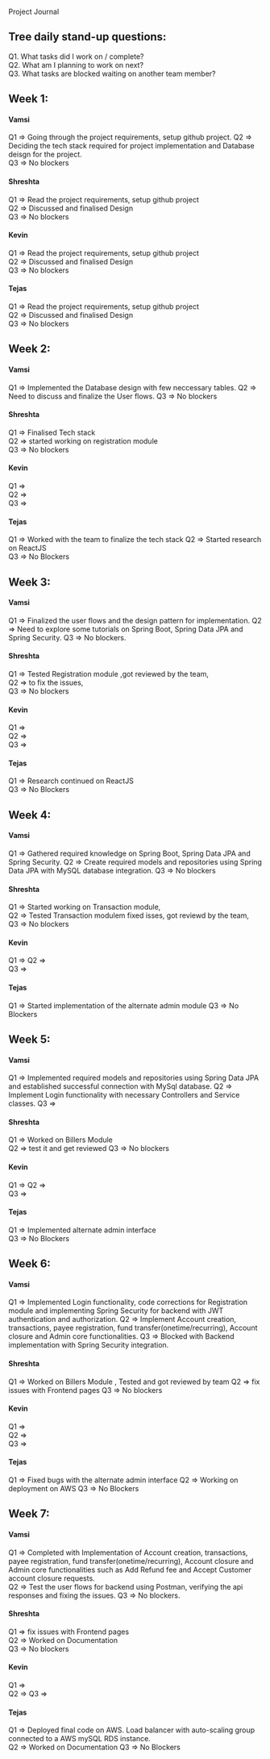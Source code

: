 Project Journal

 ## Tree daily stand-up questions:
  Q1. What tasks did I work on / complete?   
  Q2. What am I planning to work on next?   
  Q3. What tasks are blocked waiting on another team member?  
    
## Week 1:


#### Vamsi
  Q1 => Going through the project requirements, setup github project. 
  Q2 => Deciding the tech stack required for project implementation and Database deisgn for the project.   
  Q3 => No blockers     
    
#### Shreshta
  Q1 => Read the project requirements, setup github project    
  Q2 => Discussed and finalised Design      
  Q3 => No blockers  

#### Kevin
  Q1 => Read the project requirements, setup github project    
  Q2 => Discussed and finalised Design      
  Q3 => No blockers   

#### Tejas
  Q1 => Read the project requirements, setup github project    
  Q2 => Discussed and finalised Design      
  Q3 => No blockers   
    
## Week 2:


#### Vamsi
  Q1 => Implemented the Database design with few neccessary tables.
  Q2 => Need to discuss and finalize the User flows.
  Q3 => No blockers   
    
#### Shreshta
  Q1 => Finalised Tech stack   
  Q2 => started working on registration module     
  Q3 => No blockers  

#### Kevin
  Q1 =>  
  Q2 =>      
  Q3 => 

#### Tejas
  Q1 => Worked with the team to finalize the tech stack
  Q2 => Started research on ReactJS   
  Q3 => No Blockers


## Week 3:


#### Vamsi
  Q1 => Finalized the user flows and the design pattern for implementation.
  Q2 => Need to explore some tutorials on Spring Boot, Spring Data JPA and Spring Security.
  Q3 => No blockers.
    
#### Shreshta
  Q1 => Tested Registration module ,got reviewed by the team,   
  Q2 =>  to fix the issues,       
  Q3 => No blockers  

#### Kevin
  Q1 =>  
  Q2 =>      
  Q3 => 

#### Tejas
  Q1 =>  Research continued on ReactJS  
  Q3 => No Blockers
  

  ## Week 4:


#### Vamsi
  Q1 =>  Gathered required knowledge on Spring Boot, Spring Data JPA and Spring Security. 
  Q2 =>  Create required models and repositories using Spring Data JPA with MySQL database integration.
  Q3 =>  No blockers   
    
#### Shreshta
  Q1 => Started working on Transaction module,   
  Q2 => Tested Transaction modulem fixed isses, got reviewd by the team,   
  Q3 => No blockers  

#### Kevin
  Q1 => 
  Q2 =>    
  Q3 =>    

#### Tejas
  Q1 => Started implementation of the alternate admin module
  Q3 => No Blockers
  

  ## Week 5:


#### Vamsi
  Q1 =>  Implemented required models and repositories using Spring Data JPA and established successful connection with MySql database. 
  Q2 =>  Implement Login functionality with necessary Controllers and Service classes.
  Q3 =>     
    
#### Shreshta
  Q1 => Worked on Billers Module   
  Q2 => test it and get reviewed
  Q3 => No blockers  

#### Kevin
  Q1 => 
  Q2 =>   
  Q3 => 

#### Tejas
  Q1 => Implemented alternate admin interface  
  Q3 => No Blockers    
  


## Week 6:


#### Vamsi
  Q1 => Implemented Login functionality, code corrections for Registration module and implementing Spring Security for backend with JWT authentication and authorization.
  Q2 => Implement Account creation, transactions, payee registration, fund transfer(onetime/recurring), Account closure and Admin core functionalities.
  Q3 => Blocked with Backend implementation with Spring Security integration.
    
#### Shreshta
  Q1 => Worked on Billers Module  , Tested and got reviewed by team 
  Q2 => fix issues with Frontend pages 
  Q3 => No blockers  

#### Kevin
  Q1 =>   
  Q2 =>      
  Q3 => 

#### Tejas
  Q1 =>   Fixed bugs with the alternate admin interface 
  Q2 =>   Working on deployment on AWS
  Q3 =>  No Blockers


## Week 7:

#### Vamsi
  Q1 => Completed with Implementation of Account creation, transactions, payee registration, fund transfer(onetime/recurring), Account closure and Admin core functionalities such as Add Refund fee and Accept Customer account closure requests.   
  Q2 => Test the user flows for backend using Postman, verifying the api responses and fixing the issues.
  Q3 => No blockers.
    
#### Shreshta
  Q1 => fix issues with Frontend pages    
  Q2 => Worked on Documentation    
  Q3 => No blockers  

#### Kevin
  Q1 =>   
  Q2 => 
  Q3 =>  

#### Tejas
  Q1 => Deployed final code on AWS. Load balancer with auto-scaling group connected to a AWS mySQL RDS instance.   
  Q2 => Worked on Documentation
  Q3 => No Blockers


